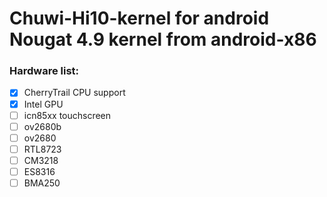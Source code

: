 # Chuwi-Hi10-kernel for android Nougat 4.9 kernel from android-x86

### Hardware list:

- [x] CherryTrail CPU support
- [x] Intel GPU
- [ ] icn85xx touchscreen
- [ ] ov2680b
- [ ] ov2680
- [ ] RTL8723
- [ ] CM3218
- [ ] ES8316
- [ ] BMA250 
